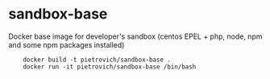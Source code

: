 # sandbox-base

Docker base image for developer's sandbox (centos EPEL + php, node, npm and some npm packages installed)


```
    docker build -t pietrovich/sandbox-base .
    docker run -it pietrovich/sandbox-base /bin/bash

